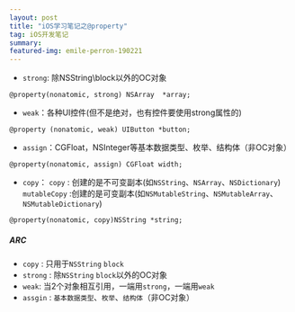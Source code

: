 ```yaml
---
layout: post
title: "iOS学习笔记之@property" 
tag: iOS开发笔记
summary: 
featured-img: emile-perron-190221
---
```

- `strong`: 除NSString\block以外的OC对象
```
@property(nonatomic, strong) NSArray  *array;
```
- `weak`：各种UI控件(但不是绝对，也有控件要使用strong属性的)
``` 
@property (nonatomic, weak) UIButton *button;
```
- `assign`：CGFloat，NSInteger等基本数据类型、枚举、结构体（非OC对象）
```
@property(nonatomic, assign) CGFloat width;
```
- `copy`：
     `copy` : 创建的是不可变副本(如`NSString`、`NSArray`、`NSDictionary`)
     `mutableCopy` :创建的是可变副本(如`NSMutableString`、`NSMutableArray`、`NSMutableDictionary`)
```
@property(nonatomic, copy)NSString *string;
```

##### ARC
-  `copy` : 只用于`NSString` `block`
-  `strong` : 除`NSString` `block`以外的OC对象
-  `weak`: 当2个对象相互引用，一端用`strong`，一端用`weak`
- `assgin` : `基本数据类型`、`枚举`、`结构体`（非OC对象）